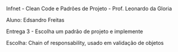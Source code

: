 Infnet - Clean Code e Padrões de Projeto - Prof. Leonardo da Gloria

Aluno: Edsandro Freitas

Entrega 3 - Escolha um padrão de projeto e implemente

Escolha: Chain of responsability, usado em validação de objetos
